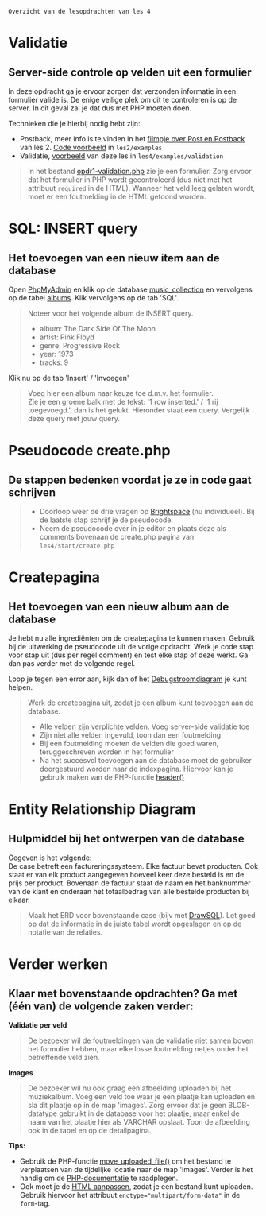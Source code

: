     Overzicht van de lesopdrachten van les 4

Validatie
=========

Server-side controle op velden uit een formulier
------------------------------------------------

In deze opdracht ga je ervoor zorgen dat verzonden informatie in een formulier valide is. De enige veilige plek om dit te controleren is op de server. In dit geval zal je dat dus met PHP moeten doen.

Technieken die je hierbij nodig hebt zijn:

*   Postback, meer info is te vinden in het [filmpje over Post en Postback](https://brightspace.hr.nl/d2l/le/lessons/28859/topics/244606) van les 2. [Code voorbeeld](../../les2/examples/) in `les2/examples`
*   Validatie, [voorbeeld](../../les4/examples/validation) van deze les in `les4/examples/validation`

> In het bestand [opdr1-validation.php](opdr1-validation.php) zie je een formulier. Zorg ervoor dat het formulier in PHP wordt gecontroleerd (dus niet met het attribuut `required` in de HTML). Wanneer het veld leeg gelaten wordt, moet er een foutmelding in de HTML getoond worden.

SQL: INSERT query
=================

Het toevoegen van een nieuw item aan de database
------------------------------------------------

Open [PhpMyAdmin](http://localhost/phpmyadmin/) en klik op de database [music\_collection](http://localhost/phpmyadmin/index.php?route=/database/sql&db=music_collection) en vervolgens op de tabel [albums](http://localhost/phpmyadmin/index.php?route=/table/sql&db=music_collection&table=albums). Klik vervolgens op de tab 'SQL'.

> Noteer voor het volgende album de INSERT query.
>
> *   album: The Dark Side Of The Moon
> *   artist: Pink Floyd
> *   genre: Progressive Rock
> *   year: 1973
> *   tracks: 9

Klik nu op de tab 'Insert' / 'Invoegen'

> Voeg hier een album naar keuze toe d.m.v. het formulier.  
> Zie je een groene balk met de tekst: '1 row inserted.' / '1 rij toegevoegd.', dan is het gelukt. Hieronder staat een query. Vergelijk deze query met jouw query.

Pseudocode create.php
=====================

De stappen bedenken voordat je ze in code gaat schrijven
--------------------------------------------------------

> *   Doorloop weer de drie vragen op [Brightspace](https://brightspace.hr.nl/d2l/le/lessons/28859/topics/247561) (nu individueel). Bij de laatste stap schrijf je de pseudocode.
> *   Neem de pseudocode over in je editor en plaats deze als comments bovenaan de create.php pagina van `les4/start/create.php`

Createpagina
============

Het toevoegen van een nieuw album aan de database
-------------------------------------------------

Je hebt nu alle ingrediënten om de createpagina te kunnen maken. Gebruik bij de uitwerking de pseudocode uit de vorige opdracht. Werk je code stap voor stap uit (dus per regel comment) en test elke stap of deze werkt. Ga dan pas verder met de volgende regel.

Loop je tegen een error aan, kijk dan of het [Debugstroomdiagram](https://brightspace.hr.nl/d2l/le/lessons/28859/units/231506) je kunt helpen.

> Werk de createpagina uit, zodat je een album kunt toevoegen aan de database.
>
> *   Alle velden zijn verplichte velden. Voeg server-side validatie toe
> *   Zijn niet alle velden ingevuld, toon dan een foutmelding
> *   Bij een foutmelding moeten de velden die goed waren, teruggeschreven worden in het formulier
> *   Na het succesvol toevoegen aan de database moet de gebruiker doorgestuurd worden naar de indexpagina. Hiervoor kan je gebruik maken van de PHP-functie [header()](https://www.php.net/manual/en/function.header.php)

Entity Relationship Diagram
===========================

Hulpmiddel bij het ontwerpen van de database
--------------------------------------------

Gegeven is het volgende:  
De case betreft een factureringssysteem. Elke factuur bevat producten. Ook staat er van elk product aangegeven hoeveel keer deze besteld is en de prijs per product. Bovenaan de factuur staat de naam en het banknummer van de klant en onderaan het totaalbedrag van alle bestelde producten bij elkaar.

> Maak het ERD voor bovenstaande case (bijv met [DrawSQL](https://drawsql.app/)). Let goed op dat de informatie in de juiste tabel wordt opgeslagen en op de notatie van de relaties.

Verder werken
=============

Klaar met bovenstaande opdrachten? Ga met (één van) de volgende zaken verder:
-----------------------------------------------------------------------------

**Validatie per veld**

> De bezoeker wil de foutmeldingen van de validatie niet samen boven het formulier hebben, maar elke losse foutmelding netjes onder het betreffende veld zien.

**Images**

> De bezoeker wil nu ook graag een afbeelding uploaden bij het muziekalbum. Voeg een veld toe waar je een plaatje kan uploaden en sla dit plaatje op in de map 'images'. Zorg ervoor dat je geen BLOB-datatype gebruikt in de database voor het plaatje, maar enkel de naam van het plaatje hier als VARCHAR opslaat. Toon de afbeelding ook in de tabel en op de detailpagina.

**Tips:**

*   Gebruik de PHP-functie [move\_uploaded\_file()](https://www.php.net/manual/en/function.move-uploaded-file.php) om het bestand te verplaatsen van de tijdelijke locatie naar de map 'images'. Verder is het handig om de [PHP-documentatie](https://www.php.net/manual/en/features.file-upload.post-method.php) te raadplegen.
*   Ook moet je de [HTML aanpassen](https://www.geeksforgeeks.org/define-multipart-form-data/), zodat je een bestand kunt uploaden. Gebruik hiervoor het attribuut `enctype="multipart/form-data"` in de `form`\-tag.
